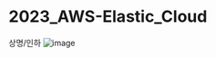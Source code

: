 # 2023_AWS-Elastic_Cloud
상명/인하
![image](https://user-images.githubusercontent.com/121952875/211245857-e4e190da-412a-4035-96a1-f6de9676856e.png)
